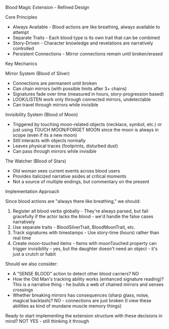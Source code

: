   Blood Magic Extension - Refined Design

  Core Principles

  - Always Available - Blood actions are like breathing, always available to
  attempt
  - Separate Traits - Each blood type is its own trait that can be combined
  - Story-Driven - Character knowledge and revelations are narratively
  controlled
  - Persistent Connections - Mirror connections remain until broken/erased

  Key Mechanics

  Mirror System (Blood of Silver)

  - Connections are permanent until broken
  - Can chain mirrors (with possible limits after 3+ chains)
  - Signatures fade over time (measured in hours, story-progression based)
  - LOOK/LISTEN work only through connected mirrors, undetectable
  - Can travel through mirrors while invisible

  Invisibility System (Blood of Moon)

  - Triggered by touching moon-related objects (necklace, symbol, etc.) or just using TOUCH MOON/FORGET MOON since the moon is always in scope (even if its a new moon)
  - Still interacts with objects normally
  - Leaves physical traces (footprints, disturbed dust)
  - Can pass through mirrors while invisible

  The Watcher (Blood of Stars)

  - Old woman sees current events across blood users
  - Provides italicized narrative asides at critical moments
  - Not a source of multiple endings, but commentary on the present

  Implementation Approach

  Since blood actions are "always there like breathing," we should:

  1. Register all blood verbs globally - They're always parsed, but fail gracefully if the actor lacks the blood - we'd handle the false cases narratively
  2. Use separate traits - BloodSilverTrait, BloodMoonTrait, etc.
  3. Track signatures with timestamps - Use story-time (hours) rather than real time
  4. Create moon-touched items - Items with moonTouched property can trigger invisibility - yes, but the daughter doesn't need an object - it's just a crutch or habit

  Should we also consider:
  - A "SENSE BLOOD" action to detect other blood carriers? NO
  - How the Old Man's tracking ability works (enhanced signature reading)? This is a narrative thing - he builds a web of chained mirrors and senses crossings
  - Whether breaking mirrors has consequences (sharp glass, noise, magical backlash)? NO - connections are just broken (I view these abilities as kind of mundane muscle memory things)

  Ready to start implementing the extension structure with these decisions in mind? NOT YES - still thinking it through